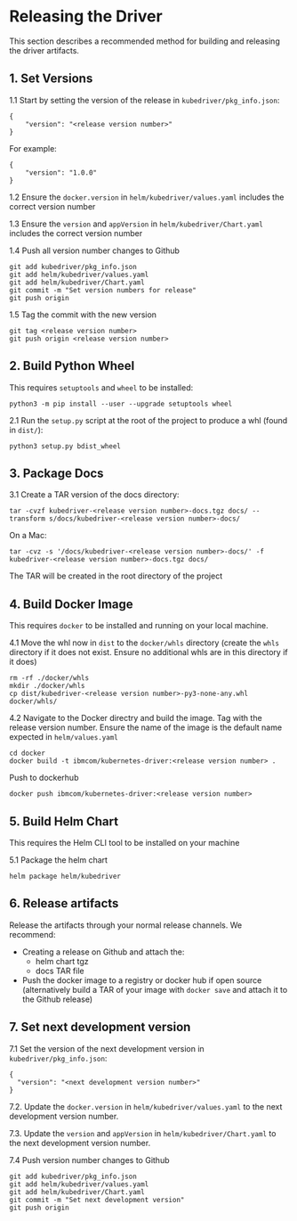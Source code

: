 # Releasing the Driver

This section describes a recommended method for building and releasing the driver artifacts. 

## 1. Set Versions

1.1 Start by setting the version of the release in `kubedriver/pkg_info.json`:

```
{
    "version": "<release version number>"
}
```

For example:

```
{
    "version": "1.0.0"
}
```

1.2 Ensure the `docker.version` in `helm/kubedriver/values.yaml` includes the correct version number

1.3 Ensure the `version` and `appVersion` in `helm/kubedriver/Chart.yaml` includes the correct version number

1.4 Push all version number changes to Github

```
git add kubedriver/pkg_info.json
git add helm/kubedriver/values.yaml
git add helm/kubedriver/Chart.yaml
git commit -m "Set version numbers for release"
git push origin
```

1.5 Tag the commit with the new version 

```
git tag <release version number>
git push origin <release version number>
```

## 2. Build Python Wheel

This requires `setuptools` and `wheel` to be installed:

```
python3 -m pip install --user --upgrade setuptools wheel
```

2.1 Run the `setup.py` script at the root of the project to produce a whl (found in `dist/`):

```
python3 setup.py bdist_wheel
```

## 3. Package Docs

3.1 Create a TAR version of the docs directory:

```
tar -cvzf kubedriver-<release version number>-docs.tgz docs/ --transform s/docs/kubedriver-<release version number>-docs/
```
On a Mac:
```
tar -cvz -s '/docs/kubedriver-<release version number>-docs/' -f kubedriver-<release version number>-docs.tgz docs/
```
The TAR will be created in the root directory of the project

## 4. Build Docker Image

This requires `docker` to be installed and running on your local machine.

4.1 Move the whl now in `dist` to the `docker/whls` directory (create the `whls` directory if it does not exist. Ensure no additional whls are in this directory if it does)

```
rm -rf ./docker/whls
mkdir ./docker/whls
cp dist/kubedriver-<release version number>-py3-none-any.whl docker/whls/
```

4.2 Navigate to the Docker directry and build the image. Tag with the release version number. Ensure the name of the image is the default name expected in `helm/values.yaml`

```
cd docker
docker build -t ibmcom/kubernetes-driver:<release version number> .
```
Push to dockerhub
```
docker push ibmcom/kubernetes-driver:<release version number>
```

## 5. Build Helm Chart

This requires the Helm CLI tool to be installed on your machine

5.1 Package the helm chart

```
helm package helm/kubedriver
```

## 6. Release artifacts

Release the artifacts through your normal release channels. We recommend:

- Creating a release on Github and attach the:
    - helm chart tgz
    - docs TAR file
- Push the docker image to a registry or docker hub if open source (alternatively build a TAR of your image with `docker save` and attach it to the Github release)

## 7. Set next development version

7.1 Set the version of the next development version in `kubedriver/pkg_info.json`:

```
{
  "version": "<next development version number>"
}
```

7.2. Update the `docker.version` in `helm/kubedriver/values.yaml` to the next development version number.

7.3. Update the `version` and `appVersion` in `helm/kubedriver/Chart.yaml` to the next development version number.

7.4 Push version number changes to Github

```
git add kubedriver/pkg_info.json
git add helm/kubedriver/values.yaml
git add helm/kubedriver/Chart.yaml
git commit -m "Set next development version"
git push origin
```
